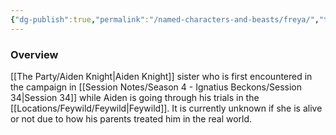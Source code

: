 ```yaml
---
{"dg-publish":true,"permalink":"/named-characters-and-beasts/freya/","tags":["NPC"],"updated":"2025-03-26T20:14:55.482+00:00"}
---
```



### Overview
[[The Party/Aiden Knight\|Aiden Knight]] sister who is first encountered in the campaign in [[Session Notes/Season 4 - Ignatius Beckons/Session 34\|Session 34]] while Aiden is going through his trials in the [[Locations/Feywild/Feywild\|Feywild]]. It is currently unknown if she is alive or not due to how his parents treated him in the real world. 